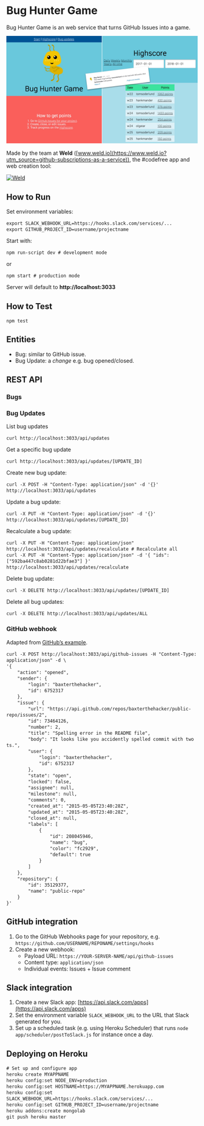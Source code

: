 # Bug Hunter Game

Bug Hunter Game is an web service that turns GitHub Issues into a game.

![Bug Hunter Game](resources/example.jpg)

Made by the team at **Weld** ([www.weld.io](https://www.weld.io?utm_source=github-subscriptions-as-a-service)), the #codefree app and web creation tool:

[![Weld](https://s3-eu-west-1.amazonaws.com/weld-social-and-blog/gif/weld_explained.gif)](https://www.weld.io?utm_source=github-bug-hunter-game)

## How to Run

Set environment variables:

	export SLACK_WEBHOOK_URL=https://hooks.slack.com/services/...
	export GITHUB_PROJECT_ID=username/projectname

Start with:

	npm run-script dev # development mode

or

	npm start # production mode

Server will default to **http://localhost:3033**


## How to Test

	npm test


## Entities

* Bug: similar to GitHub issue.
* Bug Update: a _change_ e.g. bug opened/closed.


## REST API

### Bugs

### Bug Updates

List bug updates

	curl http://localhost:3033/api/updates

Get a specific bug update

	curl http://localhost:3033/api/updates/[UPDATE_ID]

Create new bug update:

	curl -X POST -H "Content-Type: application/json" -d '{}' http://localhost:3033/api/updates

Update a bug update:

	curl -X PUT -H "Content-Type: application/json" -d '{}' http://localhost:3033/api/updates/[UPDATE_ID]

Recalculate a bug update:

	curl -X PUT -H "Content-Type: application/json" http://localhost:3033/api/updates/recalculate # Recalculate all
	curl -X PUT -H "Content-Type: application/json" -d '{ "ids": ["592ba447c8ab0281d22bfae3"] }' http://localhost:3033/api/updates/recalculate

Delete bug update:

	curl -X DELETE http://localhost:3033/api/updates/[UPDATE_ID]

Delete all bug updates:

	curl -X DELETE http://localhost:3033/api/updates/ALL

### GitHub webhook

Adapted from [GitHub’s example](https://developer.github.com/v3/activity/events/types/#issuesevent).

	curl -X POST http://localhost:3033/api/github-issues -H "Content-Type: application/json" -d \
	'{
		"action": "opened",
		"sender": {
			"login": "baxterthehacker",
			"id": 6752317
		},
		"issue": {
			"url": "https://api.github.com/repos/baxterthehacker/public-repo/issues/2",
			"id": 73464126,
			"number": 2,
			"title": "Spelling error in the README file",
			"body": "It looks like you accidently spelled commit with two ts.",
			"user": {
				"login": "baxterthehacker",
				"id": 6752317
			},
			"state": "open",
			"locked": false,
			"assignee": null,
			"milestone": null,
			"comments": 0,
			"created_at": "2015-05-05T23:40:28Z",
			"updated_at": "2015-05-05T23:40:28Z",
			"closed_at": null,
			"labels": [
				{
					"id": 208045946,
					"name": "bug",
					"color": "fc2929",
					"default": true
				}
			]
		},
		"repository": {
			"id": 35129377,
			"name": "public-repo"
		}
	}'


## GitHub integration

1. Go to the GitHub Webhooks page for your repository, e.g. `https://github.com/USERNAME/REPONAME/settings/hooks`
2. Create a new webhook:
	* Payload URL: `https://YOUR-SERVER-NAME/api/github-issues`
	* Content type: `application/json`
	* Individual events: Issues + Issue comment


## Slack integration

1. Create a new Slack app: [https://api.slack.com/apps](https://api.slack.com/apps)
2. Set the environment variable `SLACK_WEBHOOK_URL` to the URL that Slack generated for you.
3. Set up a scheduled task (e.g. using Heroku Scheduler) that runs `node app/scheduler/postToSlack.js` for instance once a day.


## Deploying on Heroku

	# Set up and configure app
	heroku create MYAPPNAME
	heroku config:set NODE_ENV=production
	heroku config:set HOSTNAME=https://MYAPPNAME.herokuapp.com
	heroku config:set SLACK_WEBHOOK_URL=https://hooks.slack.com/services/...
	heroku config:set GITHUB_PROJECT_ID=username/projectname
	heroku addons:create mongolab
	git push heroku master
